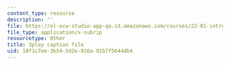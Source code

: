 ```yaml
---
content_type: resource
description: ''
file: https://ol-ocw-studio-app-qa.s3.amazonaws.com/courses/22-01-introduction-to-nuclear-engineering-and-ionizing-radiation-fall-2016/10f1c7ee3b545d2e916a91b7f5644db4_rsDEuRpOHqs.vtt
file_type: application/x-subrip
resourcetype: Other
title: 3play caption file
uid: 10f1c7ee-3b54-5d2e-916a-91b7f5644db4
---
```

